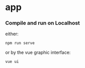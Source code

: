 # app

### Compile and run on Localhost
either:
```
npm run serve
```
or by the vue graphic interface:
```
vue ui
```

